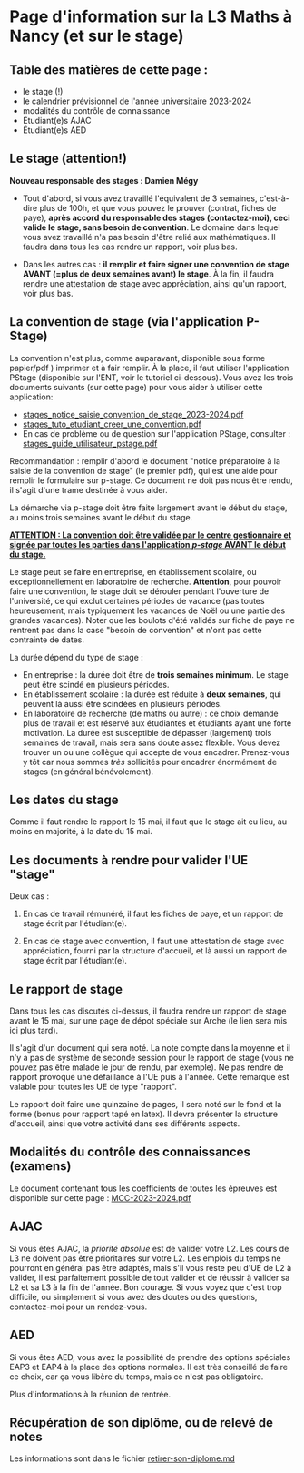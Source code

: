 Page d'information sur la L3 Maths à Nancy (et sur le stage)
==========================================




Table des matières de cette page :
----------------------------------

- le stage (!)
- le calendrier prévisionnel de l'année universitaire 2023-2024
- modalités du contrôle de connaissance
- Étudiant(e)s AJAC
- Étudiant(e)s AED


Le stage (attention!)
---------------------


**Nouveau responsable des stages : Damien Mégy**


- Tout d'abord, si vous avez travaillé l'équivalent de 3 semaines, c'est-à-dire plus de 100h, et que vous pouvez le prouver (contrat, fiches de paye), **après accord du responsable des stages (contactez-moi), ceci valide le stage, sans besoin de convention**. Le domaine dans lequel vous avez travaillé n'a pas besoin d'être relié aux mathématiques. Il faudra dans tous les cas rendre un rapport, voir plus bas.

- Dans les autres cas : **il remplir et faire signer une convention de stage AVANT (=plus de deux semaines avant) le stage**. À la fin, il faudra rendre une attestation de stage avec appréciation, ainsi qu'un rapport, voir plus bas.

La convention de stage (via l'application P-Stage)
----------------------

La convention n'est plus, comme auparavant, disponible sous forme papier/pdf ) imprimer et à fair remplir.
À la place, il faut utiliser l'application PStage (disponible sur l'ENT, voir le tutoriel ci-dessous). Vous avez les trois documents suivants (sur cette page) pour vous aider à utiliser cette application:

- [stages_notice_saisie_convention_de_stage_2023-2024.pdf](https://raw.githubusercontent.com/dmegy/L3/main/stages_notice_saisie_convention_de_stage_2023-2024.pdf)
- [stages_tuto_etudiant_creer_une_convention.pdf](https://raw.githubusercontent.com/dmegy/L3/main/stages_tuto_etudiant_creer_une_convention.pdf)
- En cas de problème ou de question sur l'application PStage, consulter : [stages_guide_utilisateur_pstage.pdf](https://raw.githubusercontent.com/dmegy/L3/main/stages_guide_utilisateur_pstage.pdf)

Recommandation : remplir d'abord le document "notice préparatoire à la saisie de la convention de stage" (le premier pdf), qui est une aide pour remplir le formulaire sur p-stage. Ce document ne doit pas nous être rendu, il s'agit d'une trame destinée à vous aider. 



La démarche via p-stage doit être faite largement avant le début du stage, au moins trois semaines avant le début du stage.

<ins>**ATTENTION : La convention doit être validée par le centre gestionnaire et signée par toutes les parties dans l'application *p-stage* AVANT le début du stage.**</ins>


Le stage peut se faire en entreprise, en établissement scolaire, ou exceptionnellement en laboratoire de recherche. **Attention**, pour pouvoir faire une convention, le stage doit se dérouler pendant l'ouverture de l'université, ce qui exclut certaines périodes de vacance (pas toutes heureusement, mais typiquement les vacances de Noël ou une partie des grandes vacances). Noter que les boulots d'été validés sur fiche de paye ne rentrent pas dans la case "besoin de convention" et n'ont pas cette contrainte de dates.



 La durée dépend du type de stage :
   - En entreprise : la durée doit être de **trois semaines minimum**. Le stage peut être scindé en plusieurs périodes.
   - En établissement scolaire : la durée est réduite à **deux semaines**, qui peuvent là aussi être scindées en plusieurs périodes.
   - En laboratoire de recherche (de maths ou autre) : ce choix demande plus de travail et est réservé aux étudiantes et étudiants ayant une forte motivation. La durée est susceptible de dépasser (largement) trois semaines de travail, mais sera sans doute assez flexible. Vous devez trouver un ou une collègue qui accepte de vous encadrer. Prenez-vous y tôt car nous sommes *très* sollicités pour encadrer énormément de stages (en général bénévolement).

Les dates du stage
-------------------

Comme il faut rendre le rapport le 15 mai, il faut que le stage ait eu lieu, au moins en majorité, à la date du 15 mai.

Les documents à rendre pour valider l'UE "stage"
------------------------

Deux cas : 

1) En cas de travail rémunéré, il faut les fiches de paye, et un rapport de stage écrit par l'étudiant(e).

2) En cas de stage avec convention, il faut une attestation de stage avec appréciation, fourni par la structure d'accueil, et là aussi un rapport de stage écrit par l'étudiant(e).


Le rapport de stage
-------------------

Dans tous les cas discutés ci-dessus, il faudra rendre un rapport de stage avant le 15 mai, sur une page de dépot spéciale sur Arche (le lien sera mis ici plus tard).

Il s'agit d'un document qui sera noté. La note compte dans la moyenne et il n'y a pas de système de seconde session pour le rapport de stage (vous ne pouvez pas être malade le jour de rendu, par exemple). Ne pas rendre de rapport provoque une défaillance à l'UE puis à l'année. Cette remarque est valable pour toutes les UE de type "rapport".

Le rapport doit faire une quinzaine de pages, il sera noté sur le fond et la forme (bonus pour rapport tapé en latex). Il devra présenter la structure d'accueil, ainsi que votre activité dans ses différents aspects.


Modalités du contrôle des connaissances (examens)
---------------------------------------


Le document contenant tous les coefficients de toutes les épreuves est disponible sur cette page : [MCC-2023-2024.pdf](MCC-2023-2024.pdf)


AJAC
----

Si vous êtes AJAC, la *priorité absolue* est de valider votre L2. Les cours de L3 ne doivent pas être prioritaires sur votre L2. Les emplois du temps ne pourront en général pas être adaptés, mais s'il vous reste peu d'UE de L2 à valider, il est parfaitement possible de tout valider et de réussir à valider sa L2 et sa L3 à la fin de l'année. Bon courage.
Si vous voyez que c'est trop difficile, ou simplement si vous avez des doutes ou des questions, contactez-moi pour un rendez-vous.

AED
---

Si vous êtes AED, vous avez la possibilité de prendre des options spéciales EAP3 et EAP4 à la place des options normales. Il est très conseillé de faire ce choix, car ça vous libère du temps, mais ce n'est pas obligatoire.

Plus d'informations à la réunion de rentrée.




Récupération de son diplôme, ou de relevé de notes
-------------------------------------------------
Les informations sont dans le fichier [retirer-son-diplome.md](retirer-son-diplome.md)







